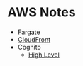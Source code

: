 # AWS Notes

* [Fargate](src/main/webapp/index.html?lightbox=1&highlight=0000ff&edit=_blank&layers=1&nav=1&title=Fargate.xml#Zaws/fargate.xml)
* [CloudFront](src/main/webapp/index.html?lightbox=1&highlight=0000ff&edit=_blank&layers=1&nav=1&title=aws-database.xml#Zaws/cloudfront.xml)
* Cognito
  * [High Level](src/main/webapp/index.html?lightbox=1&highlight=0000ff&edit=_blank&layers=1&nav=1&title=aws-database.xml#Zaws/cloudfront.xml)

